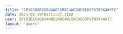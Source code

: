 ```yaml
---
title: "SP103BXR2GBV4WBESM8C4WCGNC9ED3PGT03X4WXTC"
date: 2024-02-19T08:11:07.216Z
user: SP103BXR2GBV4WBESM8C4WCGNC9ED3PGT03X4WXTC
layout: "users"
---
```

    